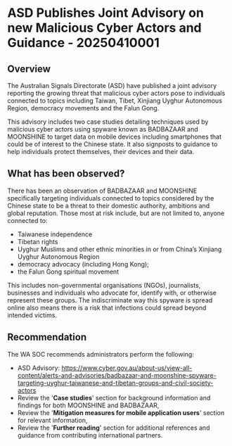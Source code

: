 # ASD Publishes Joint Advisory on new Malicious Cyber Actors and Guidance - 20250410001

## Overview

The Australian Signals Directorate (ASD) have published a joint advisory reporting the growing threat that malicious cyber actors pose to individuals connected to topics including Taiwan, Tibet, Xinjiang Uyghur Autonomous Region, democracy movements and the Falun Gong.

This advisory includes two case studies detailing techniques used by malicious cyber actors using spyware known as BADBAZAAR and MOONSHINE to target data on mobile devices including smartphones that could be of interest to the Chinese state. It also signposts to guidance to help individuals protect themselves, their devices and their data.

## What has been observed?

There has been an observation of BADBAZAAR and MOONSHINE specifically targeting individuals connected to topics considered by the Chinese state to be a threat to their domestic authority, ambitions and global reputation. Those most at risk include, but are not limited to, anyone connected to:

- Taiwanese independence
- Tibetan rights
- Uyghur Muslims and other ethnic minorities in or from China’s Xinjiang Uyghur Autonomous Region
- democracy advocacy (including Hong Kong);
- the Falun Gong spiritual movement

This includes non-governmental organisations (NGOs), journalists, businesses and individuals who advocate for, identify with, or otherwise represent these groups. The indiscriminate way this spyware is spread online also means there is a risk that infections could spread beyond intended victims.

## Recommendation

The WA SOC recommends administrators perform the following:

- ASD Advisory: <https://www.cyber.gov.au/about-us/view-all-content/alerts-and-advisories/badbazaar-and-moonshine-spyware-targeting-uyghur-taiwanese-and-tibetan-groups-and-civil-society-actors>
- Review the '**Case studies**' section for background information and findings for both MOONSHINE and BADBAZAAR,
- Review the '**Mitigation measures for mobile application users**' section for relevant information,
- Review the '**Further reading**' section for additional references and guidance from contributing international partners.
